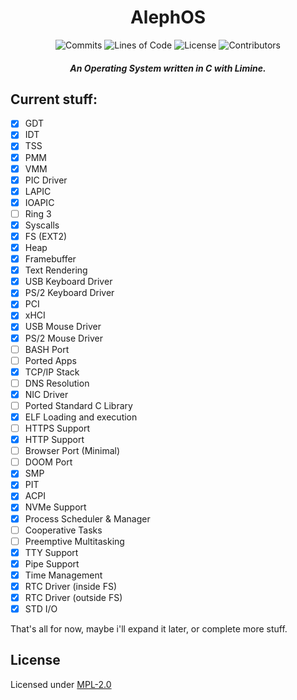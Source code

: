 <div align="center">
    <h1>AlephOS</h1>
    <img src="https://img.shields.io/github/commit-activity/m/voltageddebunked/alephos?label=commits&logo=github" alt="Commits">
    <img src="https://img.shields.io/github/languages/code-size/voltageddebunked/alephos?label=lines%20of%20code" alt="Lines of Code">
    <img src="https://img.shields.io/github/license/voltageddebunked/alephos" alt="License">
    <img src="https://img.shields.io/github/contributors/voltageddebunked/alephos" alt="Contributors">
</div>

<div align="center">
    <h5>
    An Operating System written in C with Limine.
    </h5>
</div>

## Current stuff:

- [x] GDT
- [x] IDT
- [x] TSS
- [x] PMM
- [x] VMM
- [x] PIC Driver
- [x] LAPIC
- [x] IOAPIC
- [ ] Ring 3
- [x] Syscalls
- [x] FS (EXT2)
- [x] Heap
- [x] Framebuffer
- [x] Text Rendering
- [x] USB Keyboard Driver
- [x] PS/2 Keyboard Driver
- [x] PCI
- [x] xHCI
- [x] USB Mouse Driver
- [x] PS/2 Mouse Driver
- [ ] BASH Port
- [ ] Ported Apps
- [x] TCP/IP Stack
- [ ] DNS Resolution
- [x] NIC Driver
- [ ] Ported Standard C Library
- [x] ELF Loading and execution
- [ ] HTTPS Support
- [x] HTTP Support
- [ ] Browser Port (Minimal)
- [ ] DOOM Port
- [x] SMP
- [x] PIT
- [x] ACPI
- [x] NVMe Support
- [x] Process Scheduler & Manager
- [ ] Cooperative Tasks
- [ ] Preemptive Multitasking
- [x] TTY Support
- [x] Pipe Support
- [x] Time Management
- [x] RTC Driver (inside FS)
- [x] RTC Driver (outside FS)
- [x] STD I/O

That's all for now, maybe i'll expand it later, or complete more stuff.

## License

Licensed under [MPL-2.0](LICENSE)
